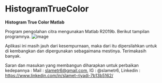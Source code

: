 # HistogramTrueColor
**Histogram True Color  Matlab**

Program pengolahan citra mengunakan Matlab R2019b. 
Berikut tampilan programnya.
![image](https://user-images.githubusercontent.com/53107522/128503949-0e13aa1f-7c5d-4999-825a-2e3088d1b718.png)

Aplikasi ini masih jauh dari kesempurnaan, maka dari itu dipersilahkan untuk di kembangkan dan dipergunakan sebagaimana mestinya. Terimakasih banyak.

Saran dan masukan yang membangun diharapkan untuk perbaikan kedepannya : Mail : slametr6@gmail.com, IG : @slametr6, Linkedin : https://www.linkedin.com/in/slamet-riyadi-7b13b5162/
